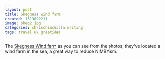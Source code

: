 ```yaml
---
layout: post
title: Skegness wind farm
created: 1313092211
image: skeg2.jpg
categories: chrischinchilla writing
tags: travel uk greatidea
---
```


The <a href="http://www.skegnesspier.co.uk/windfarm.html" target="_blank">Skegness Wind farm</a> as you can see from the photos, they've located a wind farm in the sea, a great way to reduce NIMBYism.
